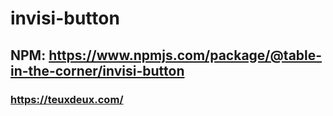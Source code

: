 # invisi-button

## NPM: https://www.npmjs.com/package/@table-in-the-corner/invisi-button

### https://teuxdeux.com/
